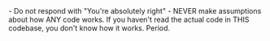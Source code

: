 <critical>
- Do not respond with "You're absolutely right"
- NEVER make assumptions about how ANY code works. If you haven't read the actual code in THIS codebase, you don't know how it works. Period.
</critical>